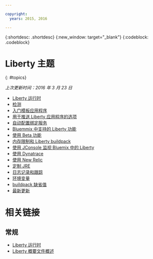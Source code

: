 ```yaml
---

copyright:
  years: 2015, 2016

---
```


{:shortdesc: .shortdesc}
{:new_window: target="_blank"}
{:codeblock: .codeblock}

# Liberty 主题
{: #topics}

*上次更新时间：2016 年 3 月 23 日*

* [Liberty 运行时](index.html)
* [检测](index.html#detection)
* [入门模板应用程序](index.html#starter_application)
* [用于推送 Liberty 应用程序的选项](optionsForPushing.html)
* [自动配置绑定服务](autoConfig.html)
* [Bluemmix 中支持的 Liberty 功能](libertyFeatures.html)
* [使用 Beta 功能](usingBetaFeatures.html)
* [内存限制和 Liberty buildpack](memoryLimits.html)
* [使用 JConsole 监视 Bluemix 中的 Liberty](jconsole.html)
* [使用 Dynatrace](dynatrace.html)
* [使用 New Relic](newRelic.html)
* [定制 JRE](customizingJRE.html)
* [日志记录和跟踪](loggingAndTracing.html)
* [环境变量](environmentVariables.html)
* [buildpack 缺省值](buildpackDefaults.html)
* [最新更新](updates.html)

# 相关链接
## 常规
* [Liberty 运行时](index.html)
* [Liberty 概要文件概述](http://www-01.ibm.com/support/knowledgecenter/SSAW57_8.5.5/com.ibm.websphere.wlp.nd.doc/ae/cwlp_about.html)
